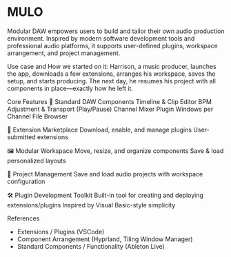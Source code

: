 # MULO
 Modular DAW empowers users to build and tailor their own audio production environment. Inspired by modern software development tools and professional audio platforms, 
 it supports user-defined plugins, workspace arrangement, and project management.

Use case and How we started on it:
Harrison, a music producer, launches the app, downloads a few extensions, arranges his workspace, saves the setup, and starts producing. 
The next day, he resumes his project with all components in place—exactly how he left it.

Core Features 
  🎼 Standard DAW Components
      Timeline & Clip Editor
      BPM Adjustment & Transport (Play/Pause)
      Channel Mixer
      Plugin Windows per Channel
      File Browser
      
 🧩 Extension Marketplace
    Download, enable, and manage plugins
    User-submitted extensions

 🖼️ Modular Workspace
    Move, resize, and organize components
    Save & load personalized layouts
    
 💾 Project Management
    Save and load audio projects with workspace configuration

 🛠️ Plugin Development Toolkit
    Built-in tool for creating and deploying extensions/plugins
    Inspired by Visual Basic-style simplicity

 References
 - Extensions / Plugins (VSCode)
 - Component Arrangement (Hyprland, Tiling Window Manager)
 - Standard Components / Functionality (Ableton Live)

   


